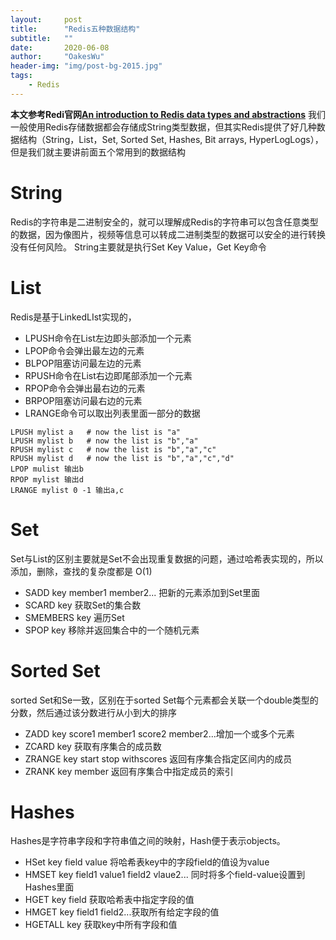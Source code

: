 ```yaml
---
layout:     post
title:      "Redis五种数据结构"
subtitle:   ""
date:       2020-06-08
author:     "OakesWu"
header-img: "img/post-bg-2015.jpg"
tags:
    - Redis
---
```


**本文参考Redi官网[An introduction to Redis data types and abstractions](https://redis.io/topics/data-types-intro#strings)**
我们一般使用Redis存储数据都会存储成String类型数据，但其实Redis提供了好几种数据结构（String，List，Set, Sorted Set, Hashes, Bit arrays, HyperLogLogs），但是我们就主要讲前面五个常用到的数据结构
# String
Redis的字符串是二进制安全的，就可以理解成Redis的字符串可以包含任意类型的数据，因为像图片，视频等信息可以转成二进制类型的数据可以安全的进行转换没有任何风险。
String主要就是执行Set Key Value，Get Key命令

# List
Redis是基于LinkedLIst实现的，
- LPUSH命令在List左边即头部添加一个元素
- LPOP命令会弹出最左边的元素
- BLPOP阻塞访问最左边的元素
- RPUSH命令在List右边即尾部添加一个元素
- RPOP命令会弹出最右边的元素
- BRPOP阻塞访问最右边的元素
- LRANGE命令可以取出列表里面一部分的数据
```
LPUSH mylist a   # now the list is "a"
LPUSH mylist b   # now the list is "b","a"
RPUSH mylist c   # now the list is "b","a","c"
RPUSH mylist d   # now the list is "b","a","c","d"
LPOP mulist 输出b
RPOP mylist 输出d
LRANGE mylist 0 -1 输出a,c
```

# Set
Set与List的区别主要就是Set不会出现重复数据的问题，通过哈希表实现的，所以添加，删除，查找的复杂度都是 O(1)
- SADD key member1 member2... 把新的元素添加到Set里面
- SCARD key 获取Set的集合数
- SMEMBERS key 遍历Set
- SPOP key 移除并返回集合中的一个随机元素

# Sorted Set
sorted Set和Se一致，区别在于sorted Set每个元素都会关联一个double类型的分数，然后通过该分数进行从小到大的排序
- ZADD key score1 member1 score2 member2...增加一个或多个元素
- ZCARD key 获取有序集合的成员数
- ZRANGE key start stop withscores 返回有序集合指定区间内的成员
- ZRANK key member 返回有序集合中指定成员的索引

# Hashes
Hashes是字符串字段和字符串值之间的映射，Hash便于表示objects。
- HSet key field value 将哈希表key中的字段field的值设为value
- HMSET key field1 value1 field2 vlaue2... 同时将多个field-value设置到Hashes里面
- HGET key field 获取哈希表中指定字段的值
- HMGET key field1 field2...获取所有给定字段的值
- HGETALL key 获取key中所有字段和值


